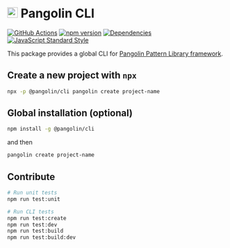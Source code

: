 # <img alt="" src="https://cdn.jsdelivr.net/gh/pangolinjs/brand@master/icon/icon.svg" width="24"> Pangolin CLI

[![GitHub Actions][actions-image]][actions-url]
[![npm version][npm-image]][npm-url]
[![Dependencies][dependencies-image]][dependencies-url]
[![JavaScript Standard Style][standard-image]][standard-url]

This package provides a global CLI for [Pangolin Pattern Library framework](https://pangolinjs.org).


## Create a new project with `npx`

```bash
npx -p @pangolin/cli pangolin create project-name
```


## Global installation (optional)

```bash
npm install -g @pangolin/cli
```

and then

```bash
pangolin create project-name
```


## Contribute

```bash
# Run unit tests
npm run test:unit

# Run CLI tests
npm run test:create
npm run test:dev
npm run test:build
npm run test:build:dev
```


[actions-image]: https://wdp9fww0r9.execute-api.us-west-2.amazonaws.com/production/badge/pangolinjs/cli?style=flat-square
[actions-url]: https://github.com/pangolinjs/cli/actions

[npm-image]: https://img.shields.io/npm/v/@pangolin/cli.svg?style=flat-square&logo=npm
[npm-url]: https://www.npmjs.com/package/@pangolin/cli

[dependencies-image]: https://img.shields.io/david/pangolinjs/cli.svg?style=flat-square
[dependencies-url]: https://www.npmjs.com/package/@pangolin/cli?activeTab=dependencies

[standard-image]: https://img.shields.io/badge/Code_Style-Standard-brightgreen.svg?style=flat-square&logo=javascript&logoColor=white
[standard-url]: https://standardjs.com
